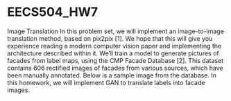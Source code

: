 # EECS504_HW7
Image Translation
In this problem set, we will implement an image-to-image translation method, based on
pix2pix [1]. We hope that this will give you experience reading a modern computer vision
paper and implementing the architecture described within it.
We’ll train a model to generate pictures of facades from label maps, using the CMP Facade
Database [2]. This dataset contains 606 rectified images of facades from various sources, which
have been manually annotated. Below is a sample image from the database. In this homework,
we will implement GAN to translate labels into facade images.
